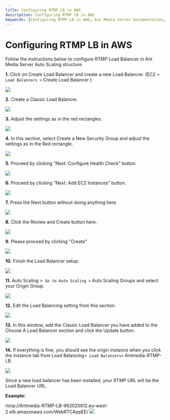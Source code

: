 ```yaml
---
title: Configuring RTMP LB in AWS 
description: Configuring RTMP LB in AWS
keywords: [Configuring RTMP LB in AWS, Ant Media Server Documentation, Ant Media Server Tutorials]
---
```


# Configuring RTMP LB in AWS

Follow the instructions below to configure RTMP Load Balancer in Ant Media Server Auto Scaling structure.

**1.** Click on Create Load Balancer and create a new Load Balancer. (EC2 >` Load Balancers >` Create Load Balancer )

![](@site/static/img/aws-rtmp-2.png)

**2.** Create a Classic Load Balancer.

![](@site/static/img/aws-rtmp-3.png)

**3.** Adjust the settings as in the red rectangles.

![](@site/static/img/aws-rtmp-4.png)

**4.** In this section, select Create a New Security Group and adjust the settings as in the Red rectangle.

![](@site/static/img/aws-rtmp-5.png)

**5.** Proceed by clicking “Next: Configure Health Check” button.

![](@site/static/img/aws-rtmp-6.png)

**6.** Proceed by clicking “Next: Add EC2 Instances” button.

![](@site/static/img/aws-rtmp-7.png)

**7.** Press the Next button without doing anything here.

![](@site/static/img/aws-rtmp-8.png)

**8.** Click the Review and Create button here.

![](@site/static/img/aws-rtmp-9.png)

**9.** Please proceed by clicking "Create"

![](@site/static/img/aws-rtmp-10.png)

**10.** Finish the Load Balancer setup.

![](@site/static/img/aws-rtmp-11.png)

**11.** Auto Scaling >` Go to Auto Scaling >` Auto Scaling Groups and select your Origin Group.

![](@site/static/img/aws-rtmp-13.png)

**12.** Edit the Load Balancing setting from this section.

![](@site/static/img/aws-rtmp-14.png)

**13.** In this window, add the Classic Load Balancer you have added to the Choose A Load Balancer section and click the Update button.

![](@site/static/img/aws-rtmp-15.png)

**14.** If everything is fine, you should see the origin instance when you click the Instance tab from Load Balancing>` Load Balancers>` Antmedia-RTMP-LB.

![](@site/static/img/aws-rtmp-16-1.png)

Since a new load balancer has been installed, your RTMP URL will be the Load Balancer URL.


**Example:**

rtmp://Antmedia-RTMP-LB-962025612.eu-west-2.elb.amazonaws.com/WebRTCAppEE/
![](@site/static/img/aws-rtmp-url.png)
